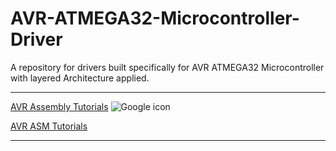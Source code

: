 # AVR-ATMEGA32-Microcontroller-Driver
A repository for drivers built specifically for AVR ATMEGA32 Microcontroller with layered Architecture applied.
___

[AVR Assembly Tutorials](http://www.rjhcoding.com/avr-asm-tutorials.php)                        ![Google icon](http://www.rjhcoding.com/images/toddler-crying.jpg)

[AVR ASM Tutorials](https://github.com/aagontuk/cheatsheets/blob/master/AVR_assembly_programming.md)



___
